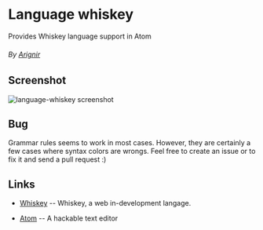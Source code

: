 # Language whiskey
Provides Whiskey language support in Atom

###### By [Arignir](mailto:benjamin.grange@epitech.eu)

## Screenshot

![language-whiskey screenshot](http://i.imgur.com/3aGwiIh.png)

## Bug

Grammar rules seems to work in most cases. However, they are certainly a few cases where syntax colors are wrongs. Feel free to create an issue or to fix it and send a pull request :)

## Links

* [Whiskey](https://github.com/pichar-v/Whiskey) -- Whiskey, a web in-development langage.

* [Atom](http://atom.io) -- A hackable text editor
